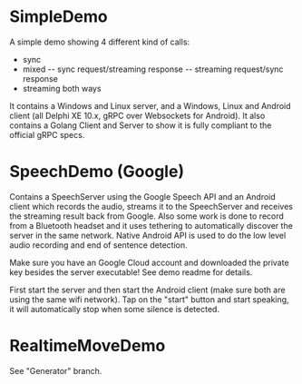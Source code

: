 # SimpleDemo
A simple demo showing 4 different kind of calls:
- sync
- mixed
-- sync request/streaming response
-- streaming request/sync response 
- streaming both ways 

It contains a Windows and Linux server, and a Windows, Linux and Android client (all Delphi XE 10.x, gRPC over Websockets for Android).
It also contains a Golang Client and Server to show it is fully compliant to the official gRPC specs.

# SpeechDemo (Google)
Contains a SpeechServer using the Google Speech API and an Android client which records the audio, streams it to the SpeechServer and receives the streaming result back from Google. Also some work is done to record from a Bluetooth headset and it uses tethering to automatically discover the server in the same network. Native Android API is used to do the low level audio recording and end of sentence detection.

Make sure you have an Google Cloud account and downloaded the private key besides the server executable! See demo readme for details.

First start the server and then start the Android client (make sure both are using the same wifi network). 
Tap on the "start" button and start speaking, it will automatically stop when some silence is detected.

# RealtimeMoveDemo
See "Generator" branch.